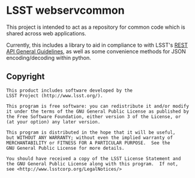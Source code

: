
LSST webservcommon
==================

This project is intended to act as a repository for common code which 
is shared across web applications.

Currently, this includes a library to aid in compliance to with LSST's 
[REST API General Guidelines](https://confluence.lsstcorp.org/x/O4K8AQ), 
as well as some convenience methods for JSON encoding/decoding within 
python.


Copyright
---------
    
    This product includes software developed by the
    LSST Project (http://www.lsst.org/).
    
    This program is free software: you can redistribute it and/or modify
    it under the terms of the GNU General Public License as published by
    the Free Software Foundation, either version 3 of the License, or
    (at your option) any later version.
    
    This program is distributed in the hope that it will be useful,
    but WITHOUT ANY WARRANTY; without even the implied warranty of
    MERCHANTABILITY or FITNESS FOR A PARTICULAR PURPOSE.  See the
    GNU General Public License for more details.
    
    You should have received a copy of the LSST License Statement and
    the GNU General Public License along with this program.  If not,
    see <http://www.lsstcorp.org/LegalNotices/>
